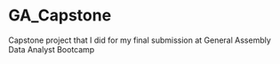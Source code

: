 # GA_Capstone
Capstone project that I did for my final submission at General Assembly Data Analyst Bootcamp
